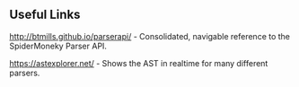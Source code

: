

## Useful Links


http://btmills.github.io/parserapi/ - Consolidated, navigable reference to the SpiderMoneky Parser API.

https://astexplorer.net/ - Shows the AST in realtime for many different parsers.
